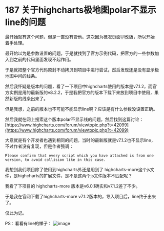 # 187 关于highcharts极地图polar不显示line的问题

最开始就有这个问题，但是一直没有管他。这次因为概况页面UI改版，所以开始着手处理。

最开始以为是参数设置的问题，于是就找到了官方示例代码，把官方的一些参数加入到之前的代码里面发现不起作用。

于是就把整个官方代码原封不动拷贝到项目中进行尝试，然后发现还是没有显示极地图中间的线条。

然后我怀疑是版本的问题，看了一下项目中highcharts使用的版本是v7.1.2，而官方实例是用的最新版的v8.2.2，于是我把官方的版本下载下来放到项目中使用，果然新版的线条出来了。

但是我想，之前的版本也不可能不能显示line啊？应该是有什么参数没设置正确。

然后我就在网上搜索这个版本polar不显示线的问题，然后找到这篇讨论：[https://www.highcharts.com/forum/viewtopic.php?t=42099](https://www.highcharts.com/forum/viewtopic.php?t=42099)

大意就是有个开发者也遇到相同的问题，当时的最新版就是v7.1.2也不显示line，不过作者没有复现，但是作者强调：

```text
Please confirm that every script which you have attached is from one version, to avoid collision like in this case.
```

我想到我们项目除了使用到highcharts外还是用到了 highcharts-more这个js文件，是highcharts的扩展文件，是不是这两个js文件版本不匹配呢？

我看了下项目的 highcharts-more 版本是v6.0.1确实和v7.1.2差了不少。

于是我在官网下载了highcharts-more v7.1.2版本的，导入项目后，line终于出来了。

仅此为记。

PS：看看有line的样子： ![image](https://user-images.githubusercontent.com/23518990/103338367-2419ae00-4ab9-11eb-92d4-2c6ecf101eca.png)

